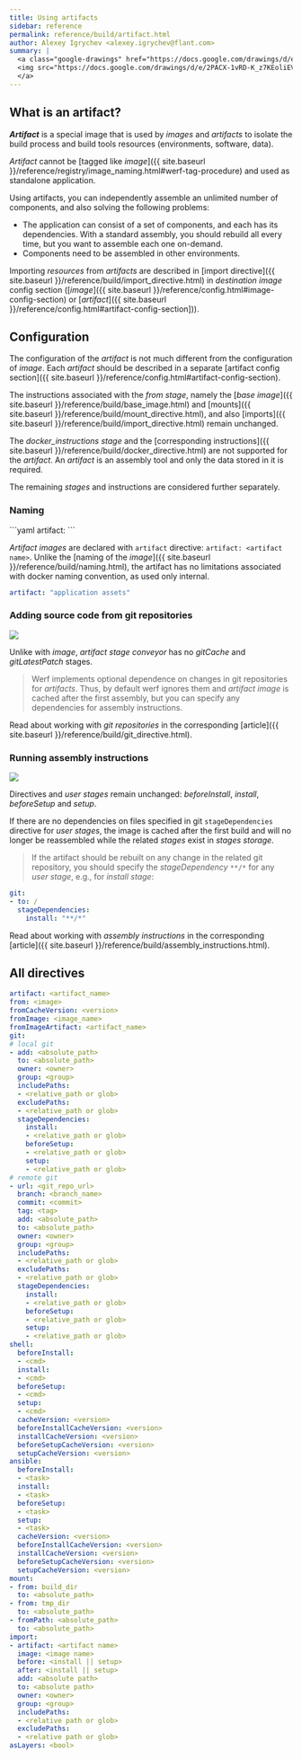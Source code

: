 ```yaml
---
title: Using artifacts
sidebar: reference
permalink: reference/build/artifact.html
author: Alexey Igrychev <alexey.igrychev@flant.com>
summary: |
  <a class="google-drawings" href="https://docs.google.com/drawings/d/e/2PACX-1vRD-K_z7KEoliEVT4GpTekCkeaFMbSPWZpZkyTDms4XLeJAWEnnj4EeAxsdwnU3OtSW_vuKxDaaFLgD/pub?w=1800&amp;h=850" data-featherlight="image">
  <img src="https://docs.google.com/drawings/d/e/2PACX-1vRD-K_z7KEoliEVT4GpTekCkeaFMbSPWZpZkyTDms4XLeJAWEnnj4EeAxsdwnU3OtSW_vuKxDaaFLgD/pub?w=640&amp;h=301">
  </a>
---
```


## What is an artifact?

***Artifact*** is a special image that is used by _images_ and _artifacts_ to isolate the build process and build tools resources (environments, software, data).

_Artifact_ cannot be [tagged like _image_]({{ site.baseurl }}/reference/registry/image_naming.html#werf-tag-procedure) and used as standalone application.

Using artifacts, you can independently assemble an unlimited number of components, and also solving the following problems:

- The application can consist of a set of components, and each has its dependencies. With a standard assembly, you should rebuild all every time, but you want to assemble each one on-demand.
- Components need to be assembled in other environments.

Importing _resources_ from _artifacts_ are described in [import directive]({{ site.baseurl }}/reference/build/import_directive.html) in _destination image_ config section ([_image_]({{ site.baseurl }}/reference/config.html#image-config-section) or [_artifact_]({{ site.baseurl }}/reference/config.html#artifact-config-section])).

## Configuration

The configuration of the _artifact_ is not much different from the configuration of _image_. Each _artifact_ should be described in a separate [artifact config section]({{ site.baseurl }}/reference/config.html#artifact-config-section).

The instructions associated with the _from stage_, namely the [_base image_]({{ site.baseurl }}/reference/build/base_image.html) and [mounts]({{ site.baseurl }}/reference/build/mount_directive.html), and also [imports]({{ site.baseurl }}/reference/build/import_directive.html) remain unchanged.

The _docker_instructions stage_ and the [corresponding instructions]({{ site.baseurl }}/reference/build/docker_directive.html) are not supported for the _artifact_. An _artifact_ is an assembly tool and only the data stored in it is required.

The remaining _stages_ and instructions are considered further separately.

### Naming

<div class="summary" markdown="1">
```yaml
artifact: <artifact name>
```
</div>

_Artifact images_ are declared with `artifact` directive: `artifact: <artifact name>`. Unlike the [naming of the _image_]({{ site.baseurl }}/reference/build/naming.html), the artifact has no limitations associated with docker naming convention, as used only internal.

```yaml
artifact: "application assets"
```

### Adding source code from git repositories

<div class="summary">

<a class="google-drawings" href="https://docs.google.com/drawings/d/e/2PACX-1vQQiyUM9P3-_A6O5tLms_y1UCny9X6lxQSxtMtBalcyjcHhYV4hnPnISmTVY09c-ANOFqwHeOxYPs63/pub?w=2031&amp;h=144" data-featherlight="image">
<img src="https://docs.google.com/drawings/d/e/2PACX-1vQQiyUM9P3-_A6O5tLms_y1UCny9X6lxQSxtMtBalcyjcHhYV4hnPnISmTVY09c-ANOFqwHeOxYPs63/pub?w=1016&amp;h=72">
</a>

</div>

Unlike with _image_, _artifact stage conveyor_ has no _gitCache_ and _gitLatestPatch_ stages.

> Werf implements optional dependence on changes in git repositories for _artifacts_. Thus, by default werf ignores them and _artifact image_ is cached after the first assembly, but you can specify any dependencies for assembly instructions.

Read about working with _git repositories_ in the corresponding [article]({{ site.baseurl }}/reference/build/git_directive.html).

### Running assembly instructions

<div class="summary">

<a class="google-drawings" href="https://docs.google.com/drawings/d/e/2PACX-1vTlpKbAr6wQCE4bSxVB5Kr6uxzbCGu_ncsviT2Ax6_qLL3zAVLWIsYElAi9_LMuVeFiDi1lo97HNvD2/pub?w=1428&h=649" data-featherlight="image">
      <img src="https://docs.google.com/drawings/d/e/2PACX-1vTlpKbAr6wQCE4bSxVB5Kr6uxzbCGu_ncsviT2Ax6_qLL3zAVLWIsYElAi9_LMuVeFiDi1lo97HNvD2/pub?w=426&h=216">
</a>

</div>

Directives and _user stages_ remain unchanged: _beforeInstall_, _install_, _beforeSetup_ and _setup_.

If there are no dependencies on files specified in git `stageDependencies` directive for _user stages_, the image is cached after the first build and will no longer be reassembled while the related _stages_ exist in _stages storage_.

> If the artifact should be rebuilt on any change in the related git repository, you should specify the _stageDependency_ `**/*` for any _user stage_, e.g., for _install stage_:
```yaml
git:
- to: /
  stageDependencies:
    install: "**/*"
```

Read about working with _assembly instructions_ in the corresponding [article]({{ site.baseurl }}/reference/build/assembly_instructions.html).

## All directives
```yaml
artifact: <artifact_name>
from: <image>
fromCacheVersion: <version>
fromImage: <image_name>
fromImageArtifact: <artifact_name>
git:
# local git
- add: <absolute_path>
  to: <absolute_path>
  owner: <owner>
  group: <group>
  includePaths:
  - <relative_path or glob>
  excludePaths:
  - <relative_path or glob>
  stageDependencies:
    install:
    - <relative_path or glob>
    beforeSetup:
    - <relative_path or glob>
    setup:
    - <relative_path or glob>
# remote git
- url: <git_repo_url>
  branch: <branch_name>
  commit: <commit>
  tag: <tag>
  add: <absolute_path>
  to: <absolute_path>
  owner: <owner>
  group: <group>
  includePaths:
  - <relative_path or glob>
  excludePaths:
  - <relative_path or glob>
  stageDependencies:
    install:
    - <relative_path or glob>
    beforeSetup:
    - <relative_path or glob>
    setup:
    - <relative_path or glob>
shell:
  beforeInstall:
  - <cmd>
  install:
  - <cmd>
  beforeSetup:
  - <cmd>
  setup:
  - <cmd>
  cacheVersion: <version>
  beforeInstallCacheVersion: <version>
  installCacheVersion: <version>
  beforeSetupCacheVersion: <version>
  setupCacheVersion: <version>
ansible:
  beforeInstall:
  - <task>
  install:
  - <task>
  beforeSetup:
  - <task>
  setup:
  - <task>
  cacheVersion: <version>
  beforeInstallCacheVersion: <version>
  installCacheVersion: <version>
  beforeSetupCacheVersion: <version>
  setupCacheVersion: <version>
mount:
- from: build_dir
  to: <absolute_path>
- from: tmp_dir
  to: <absolute_path>
- fromPath: <absolute_path>
  to: <absolute_path>
import:
- artifact: <artifact name>
  image: <image name>
  before: <install || setup>
  after: <install || setup>
  add: <absolute path>
  to: <absolute path>
  owner: <owner>
  group: <group>
  includePaths:
  - <relative path or glob>
  excludePaths:
  - <relative path or glob>
asLayers: <bool>
```
